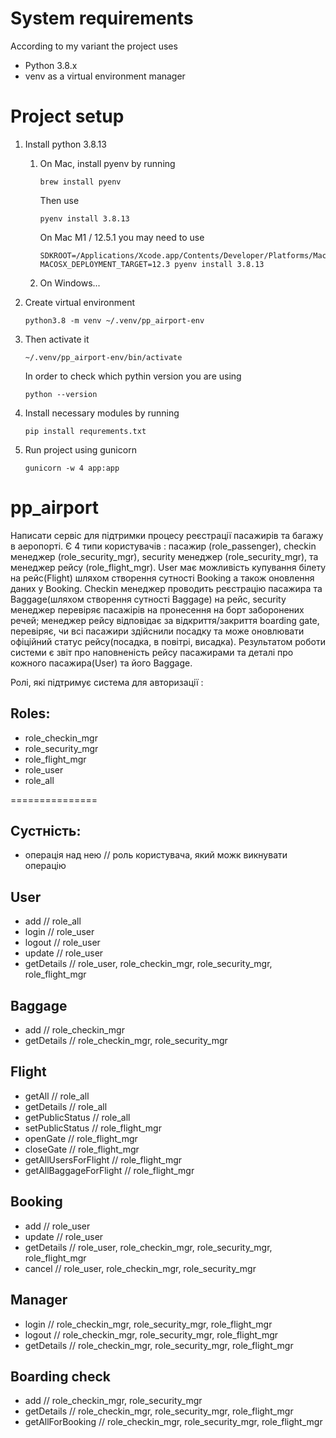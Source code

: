# System requirements

According to my variant the project uses
- Python 3.8.x
- venv as a virtual environment manager 

# Project setup

1. Install python 3.8.13
   1. On Mac, install pyenv by running
      ```
      brew install pyenv
      ```
      Then use
      ```
      pyenv install 3.8.13
      ```
      On Mac M1 / 12.5.1 you may need to use
      ```
      SDKROOT=/Applications/Xcode.app/Contents/Developer/Platforms/MacOSX.platform/Developer/SDKs/MacOSX12.3.sdk MACOSX_DEPLOYMENT_TARGET=12.3 pyenv install 3.8.13
      ```
   2. On Windows...
   
2. Create virtual environment 
    ```
   python3.8 -m venv ~/.venv/pp_airport-env
   ```
3. Then activate it
   ```
   ~/.venv/pp_airport-env/bin/activate
   ```
   In order to check which pythin version you are using 
   ```
   python --version
   ```
4. Install necessary modules by running 
   ```
   pip install requrements.txt
   ```

5. Run project using gunicorn
   ```
   gunicorn -w 4 app:app
   ```
   







# pp_airport

Написати сервіс для підтримки процесу реєстрації пасажирів та багажу в аеропорті. Є 4 типи користувачів : пасажир 
 (role_passenger), checkin менеджер (role_security_mgr), security менеджер (role_security_mgr), та менеджер рейсу 
 (role_flight_mgr). User має можливість купування білету на рейс(Flight) шляхом створення сутності Booking а також оновлення 
 даних у Booking. Checkin менеджер проводить реєстрацію пасажира та Baggage(шляхом створення сутності Baggage) на рейс, security менеджер перевіряє 
 пасажірів на пронесення на борт заборонених речей; менеджер рейсу відповідає за відкриття/закриття boarding gate,
 перевіряє, чи всі пасажири здійснили посадку та може оновлювати офіційний статус рейсу(посадка, в повітрі, висадка). Результатом роботи системи є звіт про наповненість рейсу пасажирами та деталі про кожного пасажира(User) та його Baggage. 

Ролі, які підтримує система для авторизації :
## Roles:
- role_checkin_mgr
- role_security_mgr
- role_flight_mgr
- role_user
- role_all

===============
## Сустність:
- операція над нею // роль користувача, який можк викнувати операцію

## User
- add // role_all
- login // role_user
- logout // role_user
- update // role_user
- getDetails // role_user, role_checkin_mgr, role_security_mgr, role_flight_mgr

## Baggage
- add // role_checkin_mgr
- getDetails // role_checkin_mgr, role_security_mgr

## Flight
- getAll // role_all
- getDetails // role_all
- getPublicStatus // role_all
- setPublicStatus // role_flight_mgr
- openGate // role_flight_mgr
- closeGate // role_flight_mgr
- getAllUsersForFlight // role_flight_mgr
- getAllBaggageForFlight // role_flight_mgr

## Booking
- add // role_user
- update // role_user
- getDetails // role_user, role_checkin_mgr, role_security_mgr, role_flight_mgr
- cancel // role_user, role_checkin_mgr, role_security_mgr

## Manager
- login // role_checkin_mgr, role_security_mgr, role_flight_mgr
- logout // role_checkin_mgr, role_security_mgr, role_flight_mgr
- getDetails // role_checkin_mgr, role_security_mgr, role_flight_mgr

## Boarding check
- add // role_checkin_mgr, role_security_mgr
- getDetails // role_checkin_mgr, role_security_mgr, role_flight_mgr
- getAllForBooking // role_checkin_mgr, role_security_mgr, role_flight_mgr


